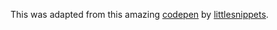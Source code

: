 This was adapted from this amazing [codepen](http://codepen.io/littlesnippets/pen/MjMyeG) by [littlesnippets](http://codepen.io/littlesnippets/).